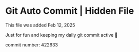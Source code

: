 # Git Auto Commit | Hidden File

This file was added Feb 12, 2025

Just for fun and keeping my daily git commit active 🤪

commit number: 422633
